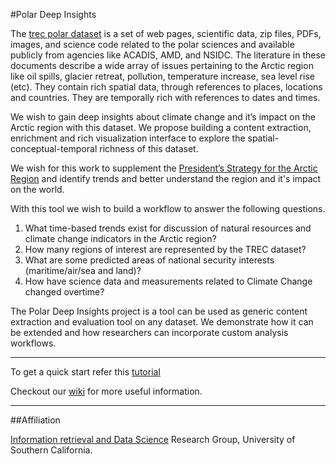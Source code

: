 #Polar Deep Insights

The [trec polar dataset](https://github.com/chrismattmann/trec-dd-polar) is a set of web pages, scientific data, zip files, PDFs, images, and science code related to the polar sciences and available publicly from agencies like ACADIS, AMD, and NSIDC. The literature in these documents describe a wide array of issues pertaining to the Arctic region like oil spills, glacier retreat, pollution, temperature increase, sea level rise (etc). They contain rich spatial data, through references to places, locations and countries. They are temporally rich with references to dates and times.

We wish to gain deep insights about climate change and it’s impact on the Arctic region with this dataset. We propose building a content extraction, enrichment and rich visualization interface to explore the spatial-conceptual-temporal richness of this dataset.

We wish for this work to supplement the [President’s Strategy for the Arctic Region](https://www.whitehouse.gov/sites/default/files/docs/nat_arctic_strategy.pdf) and identify trends
and better understand the region and it's impact on the world.

With this tool we wish to build a workflow to answer the following questions.
  1. What time-based trends exist for discussion of natural resources and climate change indicators in the Arctic region?
  2. How many regions of interest are represented by the TREC dataset?
  3. What are some predicted areas of national security interests (maritime/air/sea and land)?
  4. How have science data and measurements related to Climate Change changed overtime?

The Polar Deep Insights project is a tool can be used as generic content extraction and evaluation tool on any dataset. We demonstrate how it can be extended and how researchers can incorporate custom analysis workflows.

***

To get a quick start refer this [tutorial](https://github.com/nithinkrishna/polar-deep-insights/wiki/Getting-Started)

Checkout our [wiki](https://github.com/nithinkrishna/polar-deep-insights/wiki) for more useful information.

***

##Affiliation

[Information retrieval and Data Science](http://irds.usc.edu) Research Group, University of Southern California.
